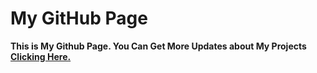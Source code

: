 # My GitHub Page
__This is My Github Page. You Can Get More Updates about My Projects [Clicking Here.](https://imchanuka.github.io/)__

